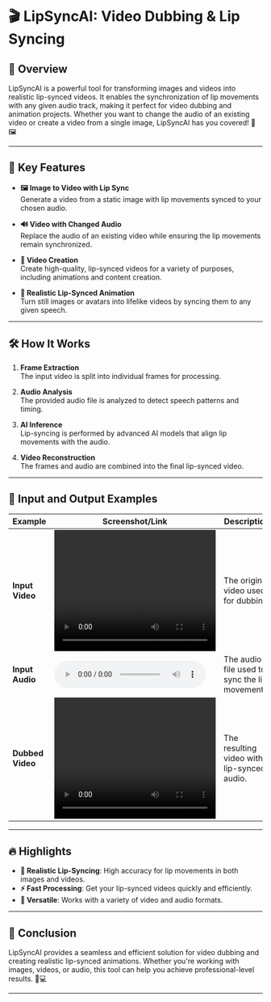 # 🎬 **LipSyncAI: Video Dubbing & Lip Syncing**  

## 📖 Overview  

LipSyncAI is a powerful tool for transforming images and videos into realistic lip-synced videos. It enables the synchronization of lip movements with any given audio track, making it perfect for video dubbing and animation projects. Whether you want to change the audio of an existing video or create a video from a single image, LipSyncAI has you covered! 🎤🖼️  

---  

## 🌟 Key Features  

- **🖼️ Image to Video with Lip Sync**  
   Generate a video from a static image with lip movements synced to your chosen audio.  

- **🔊 Video with Changed Audio**  
   Replace the audio of an existing video while ensuring the lip movements remain synchronized.  

- **🎥 Video Creation**  
   Create high-quality, lip-synced videos for a variety of purposes, including animations and content creation.  

- **🔄 Realistic Lip-Synced Animation**  
   Turn still images or avatars into lifelike videos by syncing them to any given speech.  

---  

## 🛠️ How It Works  

1. **Frame Extraction**  
   The input video is split into individual frames for processing.  

2. **Audio Analysis**  
   The provided audio file is analyzed to detect speech patterns and timing.  

3. **AI Inference**  
   Lip-syncing is performed by advanced AI models that align lip movements with the audio.  

4. **Video Reconstruction**  
   The frames and audio are combined into the final lip-synced video.  

---  

## 🎥 Input and Output Examples  

| Example         | Screenshot/Link                                         | Description                                   |  
|-----------------|----------------------------------------------------------|-----------------------------------------------|  
| **Input Video** | <video width="320" height="240" controls><source src="Data/example_video_30sec.mp4" type="video/mp4">Your browser does not support the video tag.</video>  | The original video used for dubbing.          |  
| **Input Audio** | <audio controls><source src="Data/example_audio_30sec.mp3" type="audio/mp3">Your browser does not support the audio element.</audio>  | The audio file used to sync the lip movements.|  
| **Dubbed Video**| <video width="320" height="240" controls><source src="Output/example_video_30sec_example_audio_30sec.mp4" type="video/mp4">Your browser does not support the video tag.</video> | The resulting video with lip-synced audio.    |  

---

## 🔥 Highlights  

- **🤖 Realistic Lip-Syncing**: High accuracy for lip movements in both images and videos.  
- **⚡ Fast Processing**: Get your lip-synced videos quickly and efficiently.  
- **🔄 Versatile**: Works with a variety of video and audio formats.  

---  

## 📌 Conclusion  

LipSyncAI provides a seamless and efficient solution for video dubbing and creating realistic lip-synced animations. Whether you're working with images, videos, or audio, this tool can help you achieve professional-level results. 🎥💻  

---  

